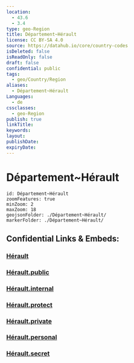 ```yaml
---
location:
  - 43.6
  - 3.4
type: geo-Region
title: Département~Hérault
license: CC BY-SA 4.0
source: https://datahub.io/core/country-codes
isDeleted: false
isReadOnly: false
draft: false
confidential: public
tags:
  - geo/Country/Region
aliases:
  - Département~Hérault
Languages:
  - de
cssclasses:
  - geo-Region
publish: true
linkTitle:
keywords:
layout:
publishDate:
expiryDate:
---
```


# Département~Hérault

```leaflet
id: Département~Hérault
zoomFeatures: true 
minZoom: 2 
maxZoom: 18
geojsonFolder: ./Département~Hérault/
markerFolder: ./Département~Hérault/
```


## Confidential Links & Embeds: 

### [Hérault](/_Standards/Earth/Continent/Europe/Europe~West/France/regions~France/Occitanie/departments~Occitanie/Hérault.md) 

### [Hérault.public](/_public/Earth/Continent/Europe/Europe~West/France/regions~France/Occitanie/departments~Occitanie/Hérault.public.md) 

### [Hérault.internal](/_internal/Earth/Continent/Europe/Europe~West/France/regions~France/Occitanie/departments~Occitanie/Hérault.internal.md) 

### [Hérault.protect](/_protect/Earth/Continent/Europe/Europe~West/France/regions~France/Occitanie/departments~Occitanie/Hérault.protect.md) 

### [Hérault.private](/_private/Earth/Continent/Europe/Europe~West/France/regions~France/Occitanie/departments~Occitanie/Hérault.private.md) 

### [Hérault.personal](/_personal/Earth/Continent/Europe/Europe~West/France/regions~France/Occitanie/departments~Occitanie/Hérault.personal.md) 

### [Hérault.secret](/_secret/Earth/Continent/Europe/Europe~West/France/regions~France/Occitanie/departments~Occitanie/Hérault.secret.md)

